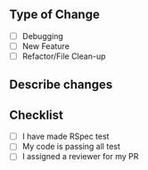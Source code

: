 ## Type of Change
- [ ] Debugging
- [ ] New Feature
- [ ] Refactor/File Clean-up

## Describe changes

## Checklist

- [ ] I have made RSpec test
- [ ] My code is passing all test
- [ ] I assigned a reviewer for my PR
